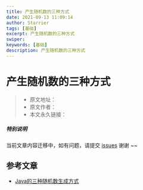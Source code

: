 ```yaml
---
title: 产生随机数的三种方式
date: 2021-09-13 11:09:14
author: Starrier
tags: [基础]
excerpt: 产生随机数的三种方式
swiper:
keywords: [基础]
description: 产生随机数的三种方式
---
```


# 产生随机数的三种方式

> * 原文地址：[]()
> * 原文作者：[]()
> * 本文永久链接：[]()

##### **特别说明**

当前文章内容迁移中，如有问题，请提交 [issues](https://github.com/Starrier/starrier.github.io/issues) 谢谢 ~~

## 参考文章

- [Java的三种随机数生成方式](https://www.cnblogs.com/blogxjc/p/9687297.html)

